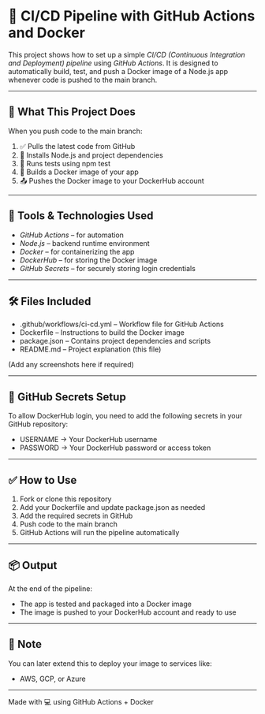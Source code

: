 # 🚀 CI/CD Pipeline with GitHub Actions and Docker

This project shows how to set up a simple *CI/CD (Continuous Integration and Deployment) pipeline* using *GitHub Actions*. It is designed to automatically build, test, and push a Docker image of a Node.js app whenever code is pushed to the main branch.

---

## 📌 What This Project Does

When you push code to the main branch:
1. ✅ Pulls the latest code from GitHub
2. 🔧 Installs Node.js and project dependencies
3. 🧪 Runs tests using npm test
4. 🐳 Builds a Docker image of your app
5. 📤 Pushes the Docker image to your DockerHub account

---

## 🔧 Tools & Technologies Used

- *GitHub Actions* – for automation
- *Node.js* – backend runtime environment
- *Docker* – for containerizing the app
- *DockerHub* – for storing the Docker image
- *GitHub Secrets* – for securely storing login credentials

---

## 🛠 Files Included

- .github/workflows/ci-cd.yml – Workflow file for GitHub Actions
- Dockerfile – Instructions to build the Docker image
- package.json – Contains project dependencies and scripts
- README.md – Project explanation (this file)

(Add any screenshots here if required)

---

## 🔐 GitHub Secrets Setup

To allow DockerHub login, you need to add the following secrets in your GitHub repository:

- USERNAME → Your DockerHub username  
- PASSWORD → Your DockerHub password or access token

---

## ✅ How to Use

1. Fork or clone this repository
2. Add your Dockerfile and update package.json as needed
3. Add the required secrets in GitHub
4. Push code to the main branch
5. GitHub Actions will run the pipeline automatically

---

## 📦 Output

At the end of the pipeline:
- The app is tested and packaged into a Docker image
- The image is pushed to your DockerHub account and ready to use

---

## 📍 Note

You can later extend this to deploy your image to services like:
- AWS, GCP, or Azure

---

Made with 💻 using GitHub Actions + Docker
